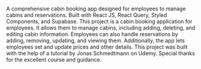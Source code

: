A comprehensive cabin booking app designed for employees to manage cabins and reservations. Built with React JS, React Query, Styled Components, and Supabase. This project is a cabin booking application for employees. It allows them to manage cabins, including adding, deleting, and editing cabin information. Employees can also handle reservations by adding, removing, updating, and viewing them. Additionally, the app lets employees set and update prices and other details.
This project was built with the help of a tutorial by Jonas Schmedtmann on Udemy. Special thanks for the excellent course and guidance.
